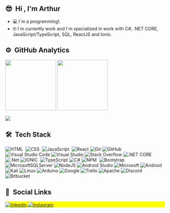## 😎 &nbsp;Hi , I'm Arthur
 - 💻 I´m a programming!.
 - 🤓 I´m currently work and I´m specialized in work with C#, .NET CORE, JavaScript/TypeScript, SQL, ReactJS and Ionic.
## ⚙️ &nbsp;GitHub Analytics

<div align="left">
  <img height="160" src="https://github-readme-stats.vercel.app/api?username=ArturRod&show_icons=true&count_private=true&theme=vision-friendly-white&locale=en" > 
  <img height="160" src="https://github-readme-stats.vercel.app/api/top-langs/?username=ArturRod&layout=compact&lang&theme=vision-friendly-white&locale=en" >
  <!--<img src="https://github-readme-streak-stats.herokuapp.com/?user=ArturRod&locale=en" >-->
</div>

![](https://komarev.com/ghpvc/?username=ArturRod)

## 🛠 &nbsp;Tech Stack

![HTML](https://img.shields.io/badge/-HTML-FF5733?logo=html5&logoColor=white&style=flat)&nbsp;
![CSS](https://img.shields.io/badge/-CSS-1E90FF?style=flat&logo=CSS3&logoColor=white)&nbsp;
![JavaScript](https://img.shields.io/badge/-JavaScript-FFD700?style=flat&logo=javascript&logoColor=white)&nbsp;
![React](https://img.shields.io/badge/React-%2320232a.svg?style=flat&logo=react&logoColor=%2361DAFB)
![Git](https://img.shields.io/badge/Git-%23F05033.svg?style=flat&logo=git&logoColor=white)
![GitHub](https://img.shields.io/badge/-GitHub-05122A?style=flat&logo=github)&nbsp;
![Visual Studio Code](https://img.shields.io/badge/Visual%20Studio%20Code-0078d7.svg?style=flat&logo=visual-studio-code&logoColor=white)
![Visual Studio](https://img.shields.io/badge/Visual%20Studio-5C2D91.svg?style=flat&logo=visual-studio&logoColor=white)
![Stack Overflow](https://img.shields.io/badge/-Stackoverflow-FE7A16?style=flat&logo=stack-overflow&logoColor=white)
![.NET CORE](https://img.shields.io/badge/-.NET%20CORE-05122A?style=flat&logo=.net)&nbsp;
![.Net](https://img.shields.io/badge/.NET-5C2D91?style=flat&logo=.net&logoColor=white)
![IONIC](https://img.shields.io/badge/-IONIC-05122A?style=flat&logo=ionic)&nbsp;
![TypeScript](https://img.shields.io/badge/TypeScript-%23007ACC.svg?style=flat&logo=typescript&logoColor=white)
![C#](https://img.shields.io/badge/C%23-%23239120.svg?style=flat&logo=c-sharp&logoColor=white)
![NPM](https://img.shields.io/badge/-NPM-CC2927?logo=npm&logoColor=white&style=flat)&nbsp;
![Bootstrap](https://img.shields.io/badge/Bootstrap-%23563D7C.svg?style=flat&logo=bootstrap&logoColor=white)
![MicrosoftSQLServer](https://img.shields.io/badge/Microsoft%20SQL%20Sever-CC2927?style=flat&logo=microsoft%20sql%20server&logoColor=white)
![NodeJS](https://img.shields.io/badge/Node.js-6DA55F?style=flat&logo=node.js&logoColor=white)
![Android Studio](https://img.shields.io/badge/Android%20Studio-3DDC84.svg?style=flat&logo=android-studio&logoColor=white)
![Microsoft](https://img.shields.io/badge/Microsoft-0078D4?style=flat&logo=microsoft&logoColor=white)
![Android](https://img.shields.io/badge/Android-3DDC84?style=flat&logo=android&logoColor=white)
![Kali](https://img.shields.io/badge/Kali-268BEE?style=flat&logo=kalilinux&logoColor=white)
![Linux](https://img.shields.io/badge/Linux-FCC624?style=flat&logo=linux&logoColor=black)
![Arduino](https://img.shields.io/badge/-Arduino-00979D?style=flat&logo=Arduino&logoColor=white)
![Google](https://img.shields.io/badge/Google-4285F4?style=flat&logo=google&logoColor=white)
![Trello](https://img.shields.io/badge/Trello-%23026AA7.svg?style=flat&logo=Trello&logoColor=white)
![Apache](https://img.shields.io/badge/Apache-%23D42029.svg?style=flat&logo=apache&logoColor=white)
![Discord](https://img.shields.io/badge/%3CServer%3E-%237289DA.svg?style=flat&logo=discord&logoColor=white)
![Bitbucket](https://img.shields.io/badge/Bitbucket-%230047B3.svg?style=flat&logo=bitbucket&logoColor=white)

<!-- https://ileriayo.github.io/markdown-badges/ -->


##  💬 &nbsp;Social Links

<p align="left" style="background:yellow">
  <a href="https://es.linkedin.com/in/arturo-rodrigo-3a36b5195" target="_blank">
    <img align="center" src="https://img.shields.io/badge/-Arturo%20Rodrigo-05122A?style=flat&logo=linkedin" alt="linkedin"/>
  </a>
  <a href="https://www.instagram.com/arturii_98" target="_blank">
   <img align="center" src="https://img.shields.io/badge/-dutra_g07-05122A?style=flat&logo=instagram" alt="instagram"/>
  </a>
  <!--<a href="https://www.youtube.com/user/Arturo " target="_blank">
   <img align="center" src="https://img.shields.io/badge/-dutra -05122A?style=flat&logo=youtube" alt="youtube"/>
  </a>-->
</p>

